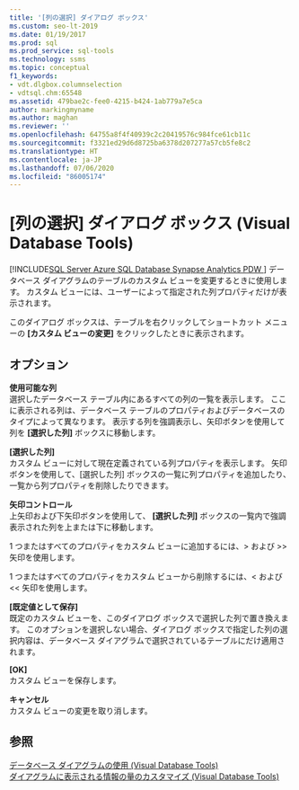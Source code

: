 ```yaml
---
title: '[列の選択] ダイアログ ボックス'
ms.custom: seo-lt-2019
ms.date: 01/19/2017
ms.prod: sql
ms.prod_service: sql-tools
ms.technology: ssms
ms.topic: conceptual
f1_keywords:
- vdt.dlgbox.columnselection
- vdtsql.chm:65548
ms.assetid: 479bae2c-fee0-4215-b424-1ab779a7e5ca
author: markingmyname
ms.author: maghan
ms.reviewer: ''
ms.openlocfilehash: 64755a8f4f40939c2c20419576c984fce61cb11c
ms.sourcegitcommit: f3321ed29d6d8725ba6378d207277a57cb5fe8c2
ms.translationtype: HT
ms.contentlocale: ja-JP
ms.lasthandoff: 07/06/2020
ms.locfileid: "86005174"
---
```

# <a name="column-selection-dialog-box-visual-database-tools"></a>[列の選択] ダイアログ ボックス (Visual Database Tools)
[!INCLUDE[SQL Server Azure SQL Database Synapse Analytics PDW ](../../includes/applies-to-version/sql-asdb-asdbmi-asa-pdw.md)]
データベース ダイアグラムのテーブルのカスタム ビューを変更するときに使用します。 カスタム ビューには、ユーザーによって指定された列プロパティだけが表示されます。  
  
このダイアログ ボックスは、テーブルを右クリックしてショートカット メニューの **[カスタム ビューの変更]** をクリックしたときに表示されます。  
  
## <a name="options"></a>オプション  
**使用可能な列**  
選択したデータベース テーブル内にあるすべての列の一覧を表示します。 ここに表示される列は、データベース テーブルのプロパティおよびデータベースのタイプによって異なります。 表示する列を強調表示し、矢印ボタンを使用して列を **[選択した列]** ボックスに移動します。  
  
**[選択した列]**  
カスタム ビューに対して現在定義されている列プロパティを表示します。 矢印ボタンを使用して、[選択した列] ボックスの一覧に列プロパティを追加したり、一覧から列プロパティを削除したりできます。  
  
**矢印コントロール**  
上矢印および下矢印ボタンを使用して、 **[選択した列]** ボックスの一覧内で強調表示された列を上または下に移動します。  
  
1 つまたはすべてのプロパティをカスタム ビューに追加するには、> および >> 矢印を使用します。  
  
1 つまたはすべてのプロパティをカスタム ビューから削除するには、< および << 矢印を使用します。  
  
**[既定値として保存]**  
既定のカスタム ビューを、このダイアログ ボックスで選択した列で置き換えます。 このオプションを選択しない場合、ダイアログ ボックスで指定した列の選択内容は、データベース ダイアグラムで選択されているテーブルにだけ適用されます。  
  
**[OK]**  
カスタム ビューを保存します。  
  
**キャンセル**  
カスタム ビューの変更を取り消します。  
  
## <a name="see-also"></a>参照  
[データベース ダイアグラムの使用 (Visual Database Tools)](../../ssms/visual-db-tools/work-with-database-diagrams-visual-database-tools.md)  
[ダイアグラムに表示される情報の量のカスタマイズ (Visual Database Tools)](../../ssms/visual-db-tools/customize-the-amount-of-information-displayed-in-diagrams-visual-database-tools.md)  
  
